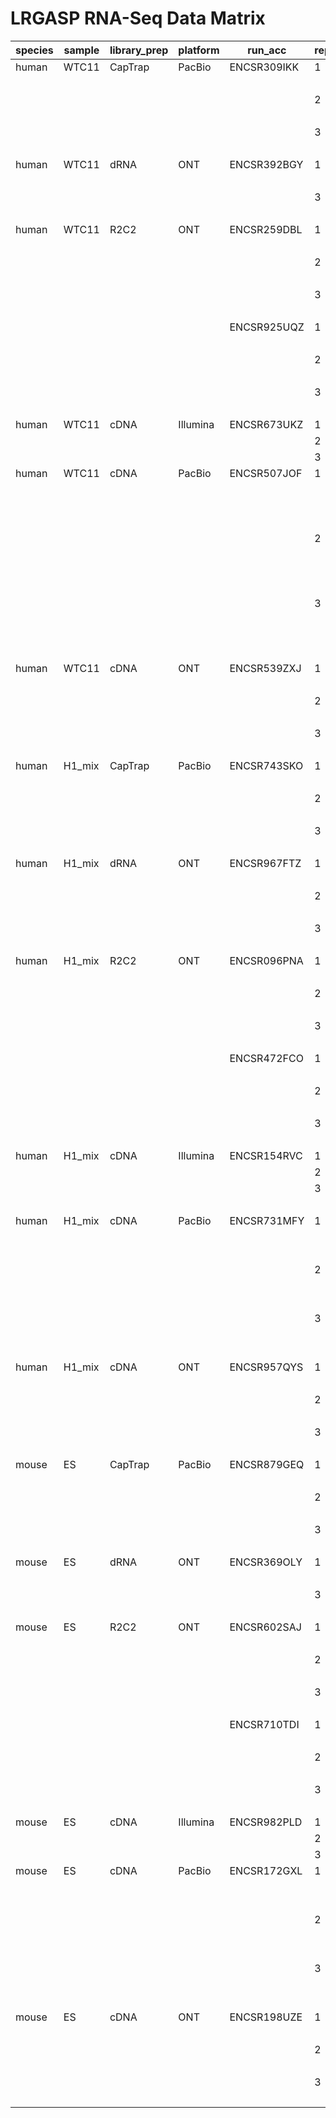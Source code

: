 # LRGASP RNA-Seq Data Matrix

| species | sample | library_prep | platform | run_acc     | replicate | file_contents   | file_type | file_acc    | paired_acc  |
| ------- | ------ | ------------ | -------- | ----------- | --------- | --------------- | --------- | ----------- | ----------- |
| human   | WTC11  | CapTrap      | PacBio   | ENCSR309IKK | 1         | reads           | fastq     | ENCFF105WIJ |             |
|         |        |              |          |             |           | subreads        | bam       | ENCFF028FCL |             |
|         |        |              |          |             | 2         | reads           | fastq     | ENCFF212HLP |             |
|         |        |              |          |             |           | subreads        | bam       | ENCFF950ANU |             |
|         |        |              |          |             | 3         | reads           | fastq     | ENCFF003QZT |             |
|         |        |              |          |             |           | subreads        | bam       | ENCFF508XUP |             |
| human   | WTC11  | dRNA         | ONT      | ENCSR392BGY | 1         | reads           | fastq     | ENCFF155CFF |             |
|         |        |              |          |             |           | nanopore_signal | tar       | ENCFF146MTW |             |
|         |        |              |          |             | 3         | reads           | fastq     | ENCFF600LIU |             |
|         |        |              |          |             |           | nanopore_signal | tar       | ENCFF591QYR |             |
| human   | WTC11  | R2C2         | ONT      | ENCSR259DBL | 1         | reads           | fasta     | ENCFF153SIE |             |
|         |        |              |          |             |           |                 | fastq     | ENCFF178BYM |             |
|         |        |              |          |             | 2         | reads           | fasta     | ENCFF377IEH |             |
|         |        |              |          |             |           |                 | fastq     | ENCFF063ASB |             |
|         |        |              |          |             | 3         | reads           | fasta     | ENCFF489PQQ |             |
|         |        |              |          |             |           |                 | fastq     | ENCFF408XXR |             |
|         |        |              |          | ENCSR925UQZ | 1         | reads           | fasta     | ENCFF089IVT |             |
|         |        |              |          |             |           |                 | fastq     | ENCFF542VPN |             |
|         |        |              |          |             | 2         | reads           | fasta     | ENCFF548RZB |             |
|         |        |              |          |             |           |                 | fastq     | ENCFF679LUJ |             |
|         |        |              |          |             | 3         | reads           | fasta     | ENCFF997UNC |             |
|         |        |              |          |             |           |                 | fastq     | ENCFF357UQD |             |
| human   | WTC11  | cDNA         | Illumina | ENCSR673UKZ | 1         | reads           | fastq     | ENCFF644AQW | ENCFF766OAK |
|         |        |              |          |             | 2         | reads           | fastq     | ENCFF198RQU | ENCFF620HBM |
|         |        |              |          |             | 3         | reads           | fastq     | ENCFF247XJT | ENCFF785SWH |
| human   | WTC11  | cDNA         | PacBio   | ENCSR507JOF | 1         | reads           | fastq     | ENCFF563QZR |             |
|         |        |              |          |             |           | subreads        | bam       | ENCFF112MRR |             |
|         |        |              |          |             |           |                 |           | ENCFF338WQL |             |
|         |        |              |          |             |           |                 |           | ENCFF992WSK |             |
|         |        |              |          |             | 2         | reads           | fastq     | ENCFF370NFS |             |
|         |        |              |          |             |           | subreads        | bam       | ENCFF122GKS |             |
|         |        |              |          |             |           |                 |           | ENCFF455RXJ |             |
|         |        |              |          |             |           |                 |           | ENCFF875XMU |             |
|         |        |              |          |             | 3         | reads           | fastq     | ENCFF245IPA |             |
|         |        |              |          |             |           | subreads        | bam       | ENCFF434SWA |             |
|         |        |              |          |             |           |                 |           | ENCFF620NFT |             |
|         |        |              |          |             |           |                 |           | ENCFF962OWJ |             |
| human   | WTC11  | cDNA         | ONT      | ENCSR539ZXJ | 1         | reads           | fastq     | ENCFF263YFG |             |
|         |        |              |          |             |           | nanopore_signal | tar       | ENCFF585AMS |             |
|         |        |              |          |             | 2         | reads           | fastq     | ENCFF023EXJ |             |
|         |        |              |          |             |           | nanopore_signal | tar       | ENCFF737GVV |             |
|         |        |              |          |             | 3         | reads           | fastq     | ENCFF961HLO |             |
|         |        |              |          |             |           | nanopore_signal | tar       | ENCFF510ABH |             |
| human   | H1_mix | CapTrap      | PacBio   | ENCSR743SKO | 1         | reads           | fastq     | ENCFF705IEA |             |
|         |        |              |          |             |           | subreads        | bam       | ENCFF073YYF |             |
|         |        |              |          |             | 2         | reads           | fastq     | ENCFF885YGF |             |
|         |        |              |          |             |           | subreads        | bam       | ENCFF509GUL |             |
|         |        |              |          |             | 3         | reads           | fastq     | ENCFF822IZD |             |
|         |        |              |          |             |           | subreads        | bam       | ENCFF499AVA |             |
| human   | H1_mix | dRNA         | ONT      | ENCSR967FTZ | 1         | reads           | fastq     | ENCFF854BEI |             |
|         |        |              |          |             |           | nanopore_signal | tar       | ENCFF120DLZ |             |
|         |        |              |          |             | 2         | reads           | fastq     | ENCFF804BPC |             |
|         |        |              |          |             |           | nanopore_signal | tar       | ENCFF336WGD |             |
|         |        |              |          |             | 3         | reads           | fastq     | ENCFF557WRQ |             |
|         |        |              |          |             |           | nanopore_signal | tar       | ENCFF316TNM |             |
| human   | H1_mix | R2C2         | ONT      | ENCSR096PNA | 1         | reads           | fasta     | ENCFF947MTX |             |
|         |        |              |          |             |           |                 | fastq     | ENCFF438GQV |             |
|         |        |              |          |             | 2         | reads           | fasta     | ENCFF979MUK |             |
|         |        |              |          |             |           |                 | fastq     | ENCFF433QSW |             |
|         |        |              |          |             | 3         | reads           | fasta     | ENCFF379KHH |             |
|         |        |              |          |             |           |                 | fastq     | ENCFF348EXF |             |
|         |        |              |          | ENCSR472FCO | 1         | reads           | fasta     | ENCFF672BIU |             |
|         |        |              |          |             |           |                 | fastq     | ENCFF918TKZ |             |
|         |        |              |          |             | 2         | reads           | fasta     | ENCFF092GJH |             |
|         |        |              |          |             |           |                 | fastq     | ENCFF923NYH |             |
|         |        |              |          |             | 3         | reads           | fasta     | ENCFF694JLN |             |
|         |        |              |          |             |           |                 | fastq     | ENCFF894DPZ |             |
| human   | H1_mix | cDNA         | Illumina | ENCSR154RVC | 1         | reads           | fastq     | ENCFF201EVI | ENCFF591ISP |
|         |        |              |          |             | 2         | reads           | fastq     | ENCFF221SLD | ENCFF223VFL |
|         |        |              |          |             | 3         | reads           | fastq     | ENCFF139HIY | ENCFF701OIK |
|         |        |              |          |             |           |                 |           | ENCFF145IIO | ENCFF597GZT |
| human   | H1_mix | cDNA         | PacBio   | ENCSR731MFY | 1         | reads           | fastq     | ENCFF525JUC |             |
|         |        |              |          |             |           | subreads        | bam       | ENCFF413ZWA |             |
|         |        |              |          |             |           |                 |           | ENCFF735HPE |             |
|         |        |              |          |             | 2         | reads           | fastq     | ENCFF743MYM |             |
|         |        |              |          |             |           | subreads        | bam       | ENCFF205WPS |             |
|         |        |              |          |             |           |                 |           | ENCFF945KEK |             |
|         |        |              |          |             | 3         | reads           | fastq     | ENCFF372YUA |             |
|         |        |              |          |             |           | subreads        | bam       | ENCFF539DBI |             |
|         |        |              |          |             |           |                 |           | ENCFF736JMP |             |
| human   | H1_mix | cDNA         | ONT      | ENCSR957QYS | 1         | reads           | fastq     | ENCFF082OHO |             |
|         |        |              |          |             |           | nanopore_signal | tar       | ENCFF741ZFV |             |
|         |        |              |          |             | 2         | reads           | fastq     | ENCFF304JRO |             |
|         |        |              |          |             |           | nanopore_signal | tar       | ENCFF506RNI |             |
|         |        |              |          |             | 3         | reads           | fastq     | ENCFF389YOZ |             |
|         |        |              |          |             |           | nanopore_signal | tar       | ENCFF013SGT |             |
| mouse   | ES     | CapTrap      | PacBio   | ENCSR879GEQ | 1         | reads           | fastq     | ENCFF535DQA |             |
|         |        |              |          |             |           | subreads        | bam       | ENCFF710FCJ |             |
|         |        |              |          |             | 2         | reads           | fastq     | ENCFF310IPO |             |
|         |        |              |          |             |           | subreads        | bam       | ENCFF062QXB |             |
|         |        |              |          |             | 3         | reads           | fastq     | ENCFF654JHQ |             |
|         |        |              |          |             |           | subreads        | bam       | ENCFF110VBJ |             |
| mouse   | ES     | dRNA         | ONT      | ENCSR369OLY | 1         | reads           | fastq     | ENCFF765AEC |             |
|         |        |              |          |             |           | nanopore_signal | tar       | ENCFF914OBQ |             |
|         |        |              |          |             | 3         | reads           | fastq     | ENCFF412NKJ |             |
|         |        |              |          |             |           | nanopore_signal | tar       | ENCFF464USM |             |
| mouse   | ES     | R2C2         | ONT      | ENCSR602SAJ | 1         | reads           | fasta     | ENCFF824JVI |             |
|         |        |              |          |             |           |                 | fastq     | ENCFF055REA |             |
|         |        |              |          |             | 2         | reads           | fasta     | ENCFF104DMI |             |
|         |        |              |          |             |           |                 | fastq     | ENCFF598YQO |             |
|         |        |              |          |             | 3         | reads           | fasta     | ENCFF412UHU |             |
|         |        |              |          |             |           |                 | fastq     | ENCFF335WMC |             |
|         |        |              |          | ENCSR710TDI | 1         | reads           | fasta     | ENCFF513AEK |             |
|         |        |              |          |             |           |                 | fastq     | ENCFF797PJV |             |
|         |        |              |          |             | 2         | reads           | fasta     | ENCFF850MIB |             |
|         |        |              |          |             |           |                 | fastq     | ENCFF742GCO |             |
|         |        |              |          |             | 3         | reads           | fasta     | ENCFF595TIH |             |
|         |        |              |          |             |           |                 | fastq     | ENCFF717LLT |             |
| mouse   | ES     | cDNA         | Illumina | ENCSR982PLD | 1         | reads           | fastq     | ENCFF006WNS | ENCFF521IDK |
|         |        |              |          |             | 2         | reads           | fastq     | ENCFF089PFT | ENCFF914YPT |
|         |        |              |          |             | 3         | reads           | fastq     | ENCFF696TCH | ENCFF751FTE |
| mouse   | ES     | cDNA         | PacBio   | ENCSR172GXL | 1         | reads           | fastq     | ENCFF874VSI |             |
|         |        |              |          |             |           | subreads        | bam       | ENCFF564NGV |             |
|         |        |              |          |             |           |                 |           | ENCFF714ZJR |             |
|         |        |              |          |             | 2         | reads           | fastq     | ENCFF667VXS |             |
|         |        |              |          |             |           | subreads        | bam       | ENCFF493CBP |             |
|         |        |              |          |             |           |                 |           | ENCFF993JVA |             |
|         |        |              |          |             | 3         | reads           | fastq     | ENCFF313VYZ |             |
|         |        |              |          |             |           | subreads        | bam       | ENCFF094NZA |             |
|         |        |              |          |             |           |                 |           | ENCFF280DWZ |             |
| mouse   | ES     | cDNA         | ONT      | ENCSR198UZE | 1         | reads           | fastq     | ENCFF683TBO |             |
|         |        |              |          |             |           | nanopore_signal | tar       | ENCFF429FDN |             |
|         |        |              |          |             | 2         | reads           | fastq     | ENCFF232YSU |             |
|         |        |              |          |             |           | nanopore_signal | tar       | ENCFF209ZZU |             |
|         |        |              |          |             | 3         | reads           | fastq     | ENCFF288PBL |             |
|         |        |              |          |             |           | nanopore_signal | tar       | ENCFF931ICQ |             |
